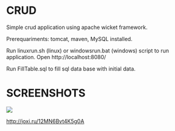 # CRUD
Simple crud application using apache wicket framework.

Prerequariments: tomcat, maven, MySQL installed.

Run linuxrun.sh (linux) or windowsrun.bat (windows) script to run application.
Open http://localhost:8080/

Run FillTable.sql to fill sql data base with initial data.
# SCREENSHOTS
<a href="http://joxi.ru/8An9qGjfqROol2" target="_blank"><img src="http://dl3.joxi.net/drive/2017/09/29/0020/1866/1316682/82/0ee53cf7df.jpg" border="0"></a>

http://joxi.ru/12MN6Bvt4K5g0A

